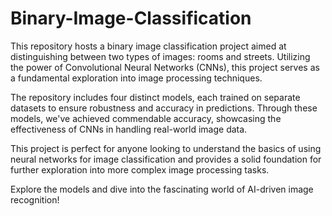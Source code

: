 # Binary-Image-Classification

This repository hosts a binary image classification project aimed at distinguishing between two types of images: rooms and streets. Utilizing the power of Convolutional Neural Networks (CNNs), this project serves as a fundamental exploration into image processing techniques.

The repository includes four distinct models, each trained on separate datasets to ensure robustness and accuracy in predictions. Through these models, we've achieved commendable accuracy, showcasing the effectiveness of CNNs in handling real-world image data.

This project is perfect for anyone looking to understand the basics of using neural networks for image classification and provides a solid foundation for further exploration into more complex image processing tasks.

Explore the models and dive into the fascinating world of AI-driven image recognition!
